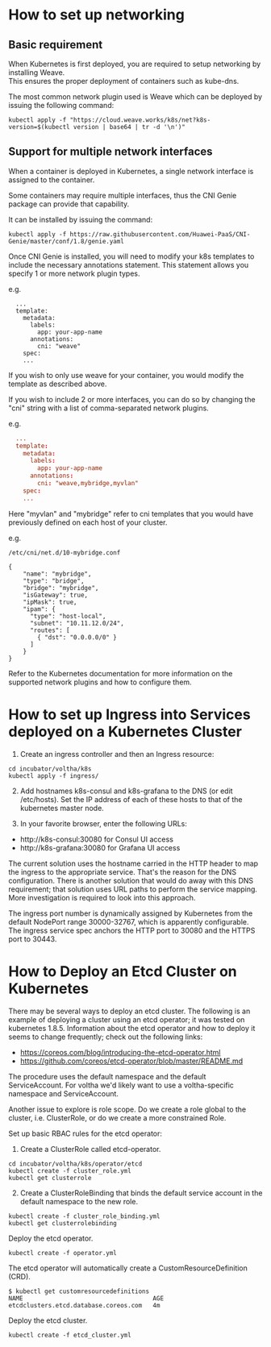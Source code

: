 # How to set up networking

## Basic requirement

When Kubernetes is first deployed, you are required to setup networking by installing Weave.  
This ensures the proper deployment of containers such as kube-dns.

The most common network plugin used is Weave which can be deployed by issuing the following command:

```
kubectl apply -f "https://cloud.weave.works/k8s/net?k8s-version=$(kubectl version | base64 | tr -d '\n')"
```
## Support for multiple network interfaces 

When a container is deployed in Kubernetes, a single network interface is assigned to the container.

Some containers may require multiple interfaces, thus the CNI Genie package can provide that 
capability.

It can be installed by issuing the command:

```
kubectl apply -f https://raw.githubusercontent.com/Huawei-PaaS/CNI-Genie/master/conf/1.8/genie.yaml
```

Once CNI Genie is installed, you will need to modify your k8s templates to include the necessary
annotations statement.  This statement allows you specify 1 or more network plugin types.

e.g.
```
  ...
  template:
    metadata:
      labels:
        app: your-app-name
      annotations:
        cni: "weave"
    spec:
    ...

```

If you wish to only use weave for your container, you would modify the template as described above.

If you wish to include 2 or more interfaces, you can do so by changing the "cni" string with a 
list of comma-separated network plugins.  

e.g.

``` /etc/cni/net.d/10-mybridge.conf
  ...
  template:
    metadata:
      labels:
        app: your-app-name
      annotations:
        cni: "weave,mybridge,myvlan"
    spec:
    ...
```

Here "myvlan" and "mybridge" refer to cni templates that you would have previously defined on 
each host of your cluster.  

e.g.

```
/etc/cni/net.d/10-mybridge.conf

{
    "name": "mybridge",
    "type": "bridge",
    "bridge": "mybridge",
    "isGateway": true,
    "ipMask": true,
    "ipam": {
      "type": "host-local",
      "subnet": "10.11.12.0/24",
      "routes": [
        { "dst": "0.0.0.0/0" }
      ]
    }
}
```

Refer to the Kubernetes documentation for more information on the supported network plugins and 
how to configure them.

# How to set up Ingress into Services deployed on a Kubernetes Cluster

1. Create an ingress controller and then an Ingress resource:
```
cd incubator/voltha/k8s
kubectl apply -f ingress/
```
2. Add hostnames k8s-consul and k8s-grafana to the DNS (or edit /etc/hosts). Set the IP address of each of these hosts to that of the kubernetes master node. 

3. In your favorite browser, enter the following URLs:
* http://k8s-consul:30080 for Consul UI access
* http://k8s-grafana:30080 for Grafana UI access

The current solution uses the hostname carried in the HTTP header to map the ingress to the appropriate service.
That's the reason for the DNS configuration. There is another solution that would do away with this DNS requirement; that solution uses URL paths to perform the service mapping. More investigation is required to
look into this approach.

The ingress port number is dynamically assigned by Kubernetes from the default NodePort range 30000-32767, which is apparently configurable. The ingress service spec anchors the HTTP port to 30080 and the HTTPS port to 30443.

# How to Deploy an Etcd Cluster on Kubernetes

There may be several ways to deploy an etcd cluster. The following is an example of deploying a cluster using an etcd operator; it was tested on kubernetes 1.8.5. Information about the etcd operator and how to deploy it seems to change frequently; check out the following links:
* https://coreos.com/blog/introducing-the-etcd-operator.html
* https://github.com/coreos/etcd-operator/blob/master/README.md

The procedure uses the default namespace and the default ServiceAccount. For voltha we'd likely want to use a voltha-specific namespace and ServiceAccount.

Another issue to explore is role scope. Do we create a role global to the cluster, i.e. ClusterRole, or do we create a more constrained Role.

Set up basic RBAC rules for the etcd operator:

1. Create a ClusterRole called etcd-operator.
```
cd incubator/voltha/k8s/operator/etcd
kubectl create -f cluster_role.yml
kubectl get clusterrole
```
2. Create a ClusterRoleBinding that binds the default service account in the default namespace to the new role.
```
kubectl create -f cluster_role_binding.yml
kubectl get clusterrolebinding
```
Deploy the etcd operator.
```
kubectl create -f operator.yml
```
The etcd operator will automatically create a CustomResourceDefinition (CRD).
```
$ kubectl get customresourcedefinitions
NAME                                    AGE
etcdclusters.etcd.database.coreos.com   4m
```
Deploy the etcd cluster.
```
kubectl create -f etcd_cluster.yml
```
